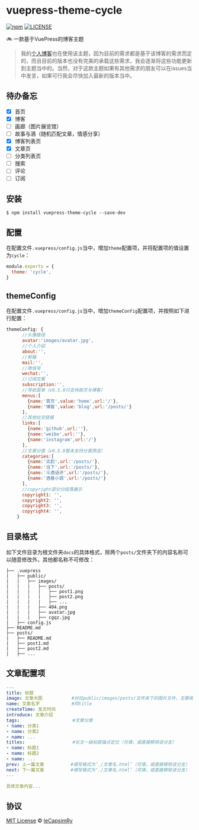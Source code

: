 # vuepress-theme-cycle

[![npm](https://img.shields.io/npm/v/vuepress-theme-cycle.svg)](https://www.npmjs.com/package/vuepress-theme-cycle)
[![LICENSE](https://img.shields.io/npm/l/vuepress-theme-cycle.svg)](https://github.com/leCapsimRy/vuepress-theme-cycle/blob/master/LICENSE)

🚲 一款基于VuePress的博客主题

> 我的[个人博客](https://github.com/leCapsimRy/blog)也在使用该主题，因为目前的需求都是基于该博客的需求而定的，而且目前的版本也没有完美的承载这些需求，我会逐渐将这些功能更新到主题当中的。当然，对于这款主题如果有其他需求的朋友可以在issues当中发言，如果可行我会尽快加入最新的版本当中。

## 待办备忘

- [x] 首页
- [x] 博客
- [ ] 画廊（图片展览馆）
- [ ] 故事与酒（随机匹配文章，情感分享）
- [x] 博客列表页
- [x] 文章页
- [ ] 分类列表页
- [ ] 搜索
- [ ] 评论
- [ ] 订阅

## 安装

```shell
$ npm install vuepress-theme-cycle --save-dev
```

## 配置

在配置文件`.vuepress/config.js`当中，增加`theme`配置项，并将配置项的值设置为`cycle`：

```js
module.exports = {
  theme: 'cycle',
}
```

## themeConfig

在配置文件`.vuepress/config.js`当中，增加`themeConfig`配置项，并按照如下进行配置：

```js
themeConfig: { 
      //头像路径
      avatar:'images/avatar.jpg',
      //个人介绍
      about:'',
      //邮箱
      mail:'',
      //微信号
      wechat:'',
      //订阅文案
      subscription:'',
      //导航菜单（v0.5.0只支持首页与博客）
      menus:[
        {name:'首页',value:'home',url:'/'},
        {name:'博客',value:'blog',url:'/posts/'}
      ],
      //其他社交链接
      links:[
        {name:'github',url:''},
        {name:'weibo',url:''},
        {name:'instagram',url:'/'}
      ],
      //文章分类（v0.5.0暂未支持分类筛选）
      categories:[
        {name:'古韵',url:'/posts/'},
        {name:'当下',url:'/posts/'},
        {name:'斗酒话评',url:'/posts/'},
        {name:'酒巷小调',url:'/posts/'}
      ],
      //copyright部分分段落展示
      copyright1: '',
      copyright2: '',
      copyright3: '',
      copyright4: '',
    }
```

## 目录格式

如下文件目录为根文件夹`docs`的具体格式，除两个`posts/`文件夹下的内容名称可以随意修改外，其他都名称不可修改：

```
├── .vuepress
|   ├── public/
|   |   ├── images/
|   |   |   ├── posts/
|   |   |   |   ├── post1.png
|   |   |   |   ├── post2.png
|   |   |   |   ├── ...
|   |   |   ├── 404.png
|   |   |   ├── avatar.jpg
|   |   |   ├── cgqz.jpg
|   ├── config.js
├── README.md
├── posts/
|   ├── README.md
|   ├── post1.md
|   ├── post2.md
|   ├── ...
```

## 文章配置项

```yaml
---
title: 标题
image: 文章大图           #对应public/images/posts/文件夹下的图片文件，无需填写路径。例如：post1.png
name: 文章名字            #同title
createTime: 发文时间
introduce: 文章介绍
tags:                    #文章分类
- name: 分类1
- name: 分类2
- name: ...
titles:                  #长文一级标题锚点定位（可填，或直接移除该分支）
- name: 标题1
- name: 标题2
- name: ...
prev: 上一篇文章          #填写格式为‘./文章名.html’（可填，或直接移除该分支）
next: 下一篇文章          #填写格式为‘./文章名.html’（可填，或直接移除该分支）
---

具体文章内容...
```

## 协议

[MIT License](https://opensource.org/licenses/MIT) © [leCapsimRy](https://github.com/lecapsimry)
